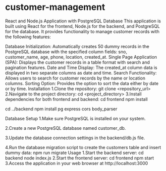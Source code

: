 # customer-management
React and Node.js Application with PostgreSQL Database
This application is built using React for the frontend, Node.js for the backend, and PostgreSQL for the database. It provides functionality to manage customer records with the following features:

Database Initialization: Automatically creates 50 dummy records in the PostgreSQL database with the specified column fields: sno, customer_name, age, phone, location, created_at.
Single Page Application (SPA): Displays the customer records in a table format with search and pagination features.
Date and Time Display: The created_at column data is displayed in two separate columns as date and time.
Search Functionality: Allows users to search for customer records by the name or location columns.
Sorting Option: Provides the option to sort the data either by date or by time.
Installation
1.Clone the repository:
git clone <repository_url>
2.Navigate to the project directory:
cd <project_directory>
3.Install dependencies for both frontend and backend:
cd frontend
npm install 

cd ../backend
npm install pg express cors body_parser

Database Setup
1.Make sure PostgreSQL is installed on your system.

2.Create a new PostgreSQL database named customer_db.

3.Update the database connection settings in the backend/db.js file.

4.Run the database migration script to create the customers table and insert dummy data:
npm run migrate
Usage
1.Start the backend server:
 cd backend
  node index.js
2.Start the frontend server:
cd frontend
npm start
3.Access the application in your web browser at http://localhost:3000
